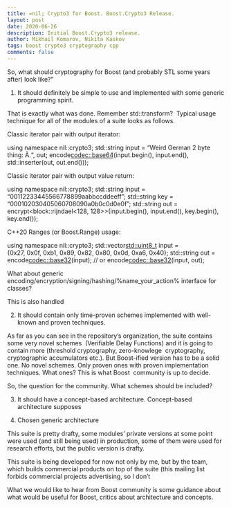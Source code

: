 ```yaml
---
title: =nil; Crypto3 for Boost. Boost.Crypto3 Release.
layout: post
date: 2020-06-26
description: Initial Boost.Crypto3 release.
author: Mikhail Komarov, Nikita Kaskov
tags: boost crypto3 cryptography cpp
comments: false
---
```


So, what should cryptography for Boost (and probably STL some years after) look like?”

1. It should definitely be simple to use and implemented with some generic programming spirit.

That is exactly what was done. Remember std::transform? 
Typical usage technique for all of the modules of a suite looks as follows.

Classic iterator pair with output iterator:

using namespace nil::crypto3;
std::string input = “Weird German 2 byte thing: Ã.“, out;
encode<codec::base64>(input.begin(), input.end(), std::inserter(out, out.end()));

Classic iterator pair with output value return:

using namespace nil::crypto3;
std::string input = “00112233445566778899aabbccddeeff”;
std::string key = “000102030405060708090a0b0c0d0e0f”;
std::string out = encrypt<block::rijndael<128, 128>>(input.begin(), input.end(), key.begin(), key.end());

C++20 Ranges (or Boost.Range) usage:

using namespace nil::crypto3;
std::vector<std::uint8_t> input = {0x27, 0x0f, 0xb1, 0x89, 0x82, 0x80, 0x0d, 0xa6, 0x40};
std::string out = encode<codec::base32>(input);
// or
encode<codec::base32>(input, out);

What about generic encoding/encryption/signing/hashing/%name_your_action% interface for classes?

This is also handled

2. It should contain only time-proven schemes implemented with well-known and proven techniques. 

As far as you can see in the repository’s organization, the suite contains some very novel schemes 
(Verifiable Delay Functions) and it is going to contain more (threshold cryptography, zero-knowlege 
        cryptography, cryptographic accumulators etc.). But Boost-ified version has to be a solid one. No novel
schemes. Only proven ones with proven implementation techniques. What ones? This is what Boost 	
community is up to decide.

So, the question for the community. What schemes should be included?

3. It should have a concept-based architecture.
Concept-based architecture supposes	

4. Chosen generic architecture 

This suite is pretty drafty, some modules’ private versions at some point were used (and still being used) in production, some of them were used for research efforts, but the public version is drafty.

This suite is being developed for now not only by me, but by the team, which builds commercial products on top of the suite (this mailing list forbids commercial projects advertising, so I don’t

What we would like to hear from Boost community is some guidance about what would be useful for Boost, critics about architecture and concepts.
